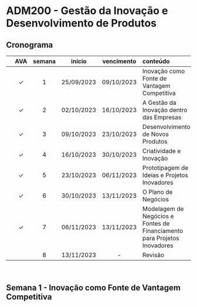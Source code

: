 # ADM200 - Gestão da Inovação e Desenvolvimento de Produtos

## Cronograma

|   | AVA | semana | início | vencimento | conteúdo |
|:---:|:---:|:---:|:---:|:---:|:---|
|  | &check; | 1 | 25/09/2023 | 09/10/2023 | Inovação como Fonte de Vantagem Competitiva |
|  | &check; | 2 | 02/10/2023 | 16/10/2023 | A Gestão da Inovação dentro das Empresas |
|  | &check; | 3 | 09/10/2023 | 23/10/2023 | Desenvolvimento de Novos Produtos |
|  | &check; | 4 | 16/10/2023 | 30/10/2023 | Criatividade e Inovação |
|  | &check; | 5 | 23/10/2023 | 06/11/2023 | Prototipagem de Ideias e Projetos Inovadores |
|  | &check; | 6 | 30/10/2023 | 13/11/2023 | O Plano de Negócios |
|  | &check; | 7 | 06/11/2023 | 13/11/2023 | Modelagem de Negócios e Fontes de Financiamento para Projetos Inovadores |
|  |  | 8 | 13/11/2023 | - | Revisão |

<br>


## Semana 1 - Inovação como Fonte de Vantagem Competitiva

|  |  |  |  |
|:---:|:---:|:---|:---|